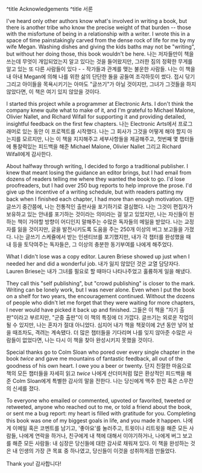 ^title Acknowledge&shy;ments
^title 서론

I've heard only other authors know what's involved in writing a book, but there
is another tribe who know the precise weight of that burden -- those with the
misfortune of being in a relationship with a writer. I wrote this in a space of
time painstakingly carved from the dense rock of life for me by my wife Megan.
Washing dishes and giving the kids baths may not be "writing", but without her
doing those, this book wouldn't be here.
나는 저자들만이 책을 쓰는데 무엇이 개입되었는지 알고 있다는 것을 들어왔지만, 그러한 짐의 정확한 무게를 알고 있는 또 다른 사람들이 있다 - - 작가들과 관계를 맺는 불운한 사람들. 나는 이 책을 내 아내 Megan에 의해 나를 위한 삶의 단단한 돌을 공들여 조각하듯이 썼다. 접시 닦기 그리고 아이들을 목욕시키기는 아마도 "글쓰기"가 아닐 것이지만, 그녀가 그것들을 하지 않았다면, 이 책은 여기 있지 않았을 것이다. 

I started this project while a programmer at Electronic Arts. I don't think the
company knew quite what to make of it, and I'm grateful to Michael Malone,
Olivier Nallet, and Richard Wifall for supporting it and providing detailed,
insightful feedback on the first few chapters.
나는 Electronic Arts에서 프로그래머로  있는 동안 이 프로젝트를 시작했다. 나는 그 회사가 그것을 어떻게 해야 할지 아는지를 모르지만, 나는 이 책을 지지해주고 세부사항들을 제공해주고, 첫번째 몇 챕터들에 통찰력있는 피드백을 해준 Michael Malone, Olivier Nallet 그리고 Richard Wifall에게 감사한다.

<span name="editor">About</span> halfway through writing, I decided to forgo a traditional publisher. I
knew that meant losing the guidance an editor brings, but I had email from
dozens of readers telling me where they wanted the book to go. I'd lose
proofreaders, but I had over <span name="colm">250 bug reports</span> to help improve the prose. I'd give
up the incentive of a writing schedule, but with readers patting my back when I
finished each chapter, I had more than enough motivation.
<span name="editor">대한</span> 글쓰기 중간쯤에, 나는 전통적인 출판사을 포기하기로 결심했다. 나는 그것이 편집자가 보유하고 있는 안내를 포기하는 것이라는 의미라는 걸 알고 있었지만, 나는 자신들이 원하는 책이 가야할 방향이 어디인지 말해주는 수많은 독자들의 메일을 받았다. 나는 교정자를 잃을 것이지만, 글을 발전시키도록 도움을 주는 <span name="colm">250개 이상의 버그 보고들</span>을 가졌다. 나는 글쓰기 스케쥴에서 받는 인센티브를 포기했지만, 내가 각 챕터를 완성했을 때 내 등을 토닥여주는 독자들은, 그 이상의 충분한 동기부여를 나에게 해주었다.

<aside name="editor">
<aside name="editor">

What I didn't lose was a copy editor. Lauren Briese showed up just when I
needed her and did a wonderful job.
내가 잃지 않았던 것은 교열 담당자다. Lauren Briese는 내가 그녀를 필요로 할 때마다 나타나주었고 훌륭하게 일을 해냈다.

</aside>
</aside>

They call this "self publishing", but "crowd publishing" is closer to the mark.
Writing can be lonely work, but I was never alone. Even when I put the book on a
shelf for two years, the encouragement continued. Without the dozens of people
who didn't let me forget that they were waiting for more chapters, I never would
have picked it back up and finished.
그들은 이 책을 "자기 출판"이라고 부르지만, "군중 출판"이 이 책의 특징에 더 가깝다. 글쓰기는 외로운 작업이 될 수 있지만, 나는 혼자가 절대 아니었다. 심지어 내가 책을 책꽂이에 2년 동안 넣어 놨을 때조차도, 격려는 계속됐다. 더 많은 챕터들을 기다리며 나를 잊지 않아준 수많은 사람들이 없었다면, 나는 다시 이 책을 찾아 완성시키지 못했을 것이다.

<aside name="colm">
<aside name="colm">

Special thanks go to Colm Sloan who pored over every single chapter in the book
*twice* and gave me mountains of fantastic feedback, all out of the goodness of
his own heart. I owe you a beer or twenty.
단지 친절한 마음으로 책의 모든 챕터들을 자세히 읽고 *twice* 나에게 산더미처럼 많은 환상적인 피드백을 해준 Colm Sloan에게 특별한 감사의 말을 전한다. 나는 당신에게 맥주 한잔 혹은 스무잔의 신세를 졌다.

</aside>
</aside>

To everyone who emailed or commented, upvoted or favorited, tweeted or
retweeted, anyone who reached out to me, or told a friend about the book, or
sent me a bug report: my heart is filled with gratitude for you. Completing this
book was one of my biggest goals in life, and you made it happen.
나에게 이메일 혹은 코멘트를 남기고, '좋아요'를 눌러주고, 트윗이나 리트윗을 해준 모든 사람들, 나에게 연락을 하거나, 친구에게 내 책에 대해서 이야기하거나, 나에게 버그 보고를 해준 모든 사람들: 내 심장은 당신들에 대한 감사로 채워져 있다. 이 책을 완성하는 것은 내 인생의 가장 큰 목표 중 하나였고, 당신들이 이것을 성취하게끔 만들었다.

Thank you!
감사합니다!
